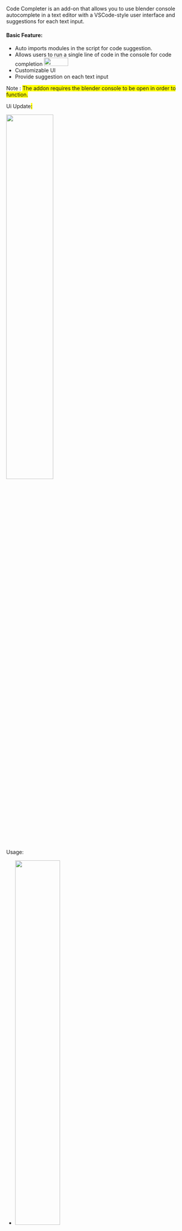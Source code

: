<p>Code Completer is an add-on that allows you to use blender console autocomplete in a text editor with a VSCode-style user interface and suggestions for each text input. </p>
<h4 class=""><b>Basic Feature:</b><br></h4>
<ul>
<li>Auto imports modules in the script for code suggestion.<br></li>
<li>Allows users to run a single line of code in the console for code completion <img src="https://assets.superhivemarket.com/cache/d18d1e0c21dafd7e88185a9becd7e56a.png" style="max-width: 100%; width: 65px; height: 22.0738px;"></li>
<li>Customizable UI </li>
<li>Provide suggestion on each text input</li>
</ul>
<p>Note : <span style="background-color: rgb(255, 255, 0);">The addon requires the blender console to be open in order to function.</span></p>
<p>Ui Update<span style="background-color: rgb(255, 255, 0);">:</span></p>
<p><span style="background-color: rgb(255, 255, 0);"> </span><img src="https://assets.superhivemarket.com/cache/709ffab2898dccd32c0adf68f7b29951.png" style="max-width: 100%; width: 50%;"><span style="background-color: rgb(255, 255, 0);"><br></span></p>
<p>Usage: </p>
<ul>
<li><img src="https://assets.superhivemarket.com/cache/b66008784d40c48ad1590b35f8396971.gif" style="max-width: 100%; width: 50%;"></li>
</ul>
<p>Code Completion of modules:</p>
<ul>
<li><img src="https://assets.superhivemarket.com/cache/a2174dce24474a10a2e035f5059f2728.gif" style="max-width: 100%; width: 50%;"><br></li>
</ul>
<p>Running Line of code:</p>
<ul>
<li><img src="https://assets.superhivemarket.com/cache/8aff73c8b6edb99efbeab01781980be2.gif" style="max-width: 100%; width: 50%;"></li>
</ul>
<p>Quick Off toggle :</p>
<ul>
<li><img src="https://assets.superhivemarket.com/cache/3c1870703c8e43fc1826b9246e00a715.gif" style="max-width: 100%; width: 50%;"></li>
</ul>
<p>Toggle Auto Import :</p>
<ul>
<li><img src="https://assets.superhivemarket.com/cache/52f152b5eaee263c749a83d34158f5f1.png" style="max-width: 100%;"></li>
</ul>
<p>Toggle Internal Attributes :</p>
<ul>
<li><img src="https://assets.superhivemarket.com/cache/b45a631c782c57d276c80f9c5544f70f.png" style="max-width: 100%; width: 25%;"><br></li>
</ul>
<p>Preferences:</p>
<ul>
<li><img src="https://assets.superhivemarket.com/cache/041422c1442c36b89772bef5d247f131.png" style="max-width: 100%; width: 50%;"><img src="https://assets.superhivemarket.com/cache/5021915b3c7528f8a3a88c25f3cba454.png" style="max-width: 100%; width: 50%;"></li>
</ul>
<h4 class="">Version:</h4>
<p><b>v1.1:</b></p>
<ul>
<li>Scrollbar support</li>
<li>Added ability to change text color</li>
<li>Toggle privates<br><br></li>
</ul>
<p><b>v1.0:</b></p>
<ul>
<li>First Release<br><br></li>
</ul>
<br>
